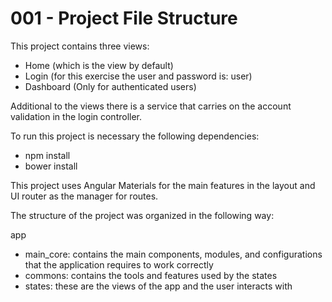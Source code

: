 # 001 - Project File Structure

This project contains three views:

* Home (which is the view by default)
* Login (for this exercise the user and password is: user)
* Dashboard (Only for authenticated users)

Additional to the views there is a service that carries on the account validation in the login controller.

To run this project is necessary the following dependencies:

* npm install
* bower install

This project uses Angular Materials for the main features in the layout and UI router as the manager for routes.

The structure of the project was organized in the following way:

app
* main_core: contains the main components, modules, and configurations that the application requires to work correctly
* commons: contains the tools and features used by the states
* states: these are the views of the app and the user interacts with